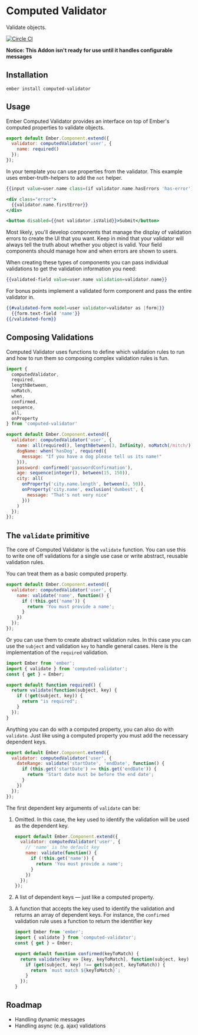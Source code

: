 # Computed Validator

Validate objects.

[![Circle CI](https://circleci.com/gh/mitchlloyd/computed-validator.svg?style=shield)](https://circleci.com/gh/mitchlloyd/computed-validator)

**Notice: This Addon isn't ready for use until it handles configurable
messages**

## Installation

```
ember install computed-validator
```

## Usage

Ember Computed Validator provides an interface on top of Ember's computed
properties to validate objects.

```javascript
export default Ember.Component.extend({
  validator: computedValidator('user', {
    name: required()
  });
});
```

In your template you can use properties from the validator. This example uses
ember-truth-helpers to add the `not` helper.

```hbs
{{input value=user.name class=(if validator.name.hasErrors 'has-error')}}

<div class="error">
  {{validator.name.firstError}}
</div>

<button disabled={{not validator.isValid}}>Submit</button>
```

Most likely, you'll develop components that manage the display of validation
errors to create the UI that you want. Keep in mind that your validator will
always tell the truth about whether you object is valid. Your field components
should manage how and when errors are shown to users.

When creating these types of components you can pass individual
validations to get the validation information you need:

```hbs
{{validated-field value=user.name validation=validator.name}}
```

For bonus points implement a validated form component and pass the entire
validator in.

```hbs
{{#validated-form model=user validator=validator as |form|}}
  {{form.text-field 'name'}}
{{/validated-form}}
```

## Composing Validations

Computed Validator uses functions to define which validation rules to run
and how to run them so composing complex validation rules is fun.

```javascript
import {
  computedValidator,
  required,
  lengthBetween,
  noMatch,
  when,
  confirmed,
  sequence,
  all,
  onProperty
} from 'computed-validator'

export default Ember.Component.extend({
  validator: computedValidator('user', {
    name: all(required(), lengthBetween(3, Infinity), noMatch(/mitch/)),
    dogName: when('hasDog', required({
      message: "If you have a dog please tell us its name!"
    })),
    password: confirmed('passwordConfirmation'),
    age: sequence(integer(), between(15, 150)),
    city: all(
      onProperty('city.name.length', between(3, 50)),
      onProperty('city.name', exclusion('dumbest', {
        message: "That's not very nice"
      }))
    )
  });
});
```

## The `validate` primitive

The core of Computed Validator is the `validate` function. You can use this to
write one off validations for a single use case or write abstract, reusable
validation rules.

You can treat them as a basic computed property.

```javascript
export default Ember.Component.extend({
  validator: computedValidator('user', {
    name: validate('name', function() {
      if (!this.get('name')) {
        return 'You must provide a name';
      }
    })
  });
});
```

Or you can use them to create abstract validation rules. In this case you can
use the `subject` and validation `key` to handle general cases. Here is the
implementation of the `required` validation.

```javascript
import Ember from 'ember';
import { validate } from 'computed-validator';
const { get } = Ember;

export default function required() {
  return validate(function(subject, key) {
    if (!get(subject, key)) {
      return "is required";
    }
  });
}
```

Anything you can do with a computed property, you can also do with `validate`.
Just like using a computed property you must add the necessary dependent keys.

```javascript
export default Ember.Component.extend({
  validator: computedValidator('user', {
    dateRange: validate('startDate', 'endDate', function() {
      if (this.get('startDate') >= this.get('endDate')) {
        return 'Start date must be before the end date';
      }
    })
  });
});
```

The first dependent key arguments of `validate` can be:

1. Omitted. In this case, the key used to identify the validation will be used as
   the dependent key.

    ```javascript
    export default Ember.Component.extend({
      validator: computedValidator('user', {
        // 'name' is the default key
        name: validate(function() {
          if (!this.get('name')) {
            return 'You must provide a name';
          }
        })
      });
    });
    ```

2. A list of dependent keys — just like a computed property.

3. A function that accepts the key used to identify the validation and returns
   an array of dependent keys. For instance, the `confirmed` validation rule
   uses a function to return the identifier key

    ```javascript
    import Ember from 'ember';
    import { validate } from 'computed-validator';
    const { get } = Ember;

    export default function confirmed(keyToMatch) {
      return validate(key => [key, keyToMatch], function(subject, key) {
        if (get(subject, key) !== get(subject, keyToMatch)) {
          return `must match ${keyToMatch}`;
        }
      });
    }
    ```

## Roadmap

* Handling dynamic messages
* Handling async (e.g. ajax) validations
